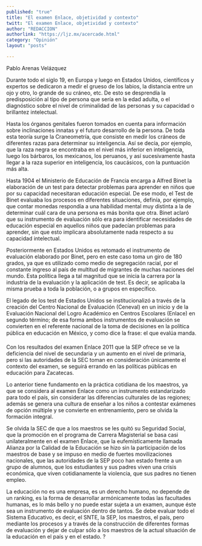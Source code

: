 ```yaml
---
published: "true"
title: "El examen Enlace, objetividad y contexto"
twitt: "El examen Enlace, objetividad y contexto"
author: "REDACCION"
authorlink: "https://ljz.mx/acercade.html"
category: "Opinión"
layout: "posts"

---
```



  Pablo Arenas Velázquez



  Durante todo el siglo 19, en Europa y luego en Estados Unidos, científicos y expertos se dedicaron a medir el grueso de los labios, la distancia entre un ojo y otro, lo grande de su cráneo, etc. De esto se desprendía la predisposición al tipo de persona que sería en la edad adulta, o el diagnóstico sobre el nivel de criminalidad de las personas y su capacidad o brillantez intelectual.



  Hasta los órganos genitales fueron tomados en cuenta para información sobre inclinaciones innatas y el futuro desarrollo de la persona. De toda esta teoría surge la Craneometría, que consiste en medir los cráneos de diferentes razas para determinar su inteligencia. Así se decía, por ejemplo, que la raza negra se encontraba en el nivel más inferior en inteligencia, luego los bárbaros, los mexicanos, los peruanos, y así sucesivamente hasta llegar a la raza superior en inteligencia, los caucásicos, con la puntuación más alta.



  Hasta 1904 el Ministerio de Educación de Francia encarga a Alfred Binet la elaboración de un test para detectar problemas para aprender en niños que por su capacidad necesitaran educación especial. De ese modo, el Test de Binet evaluaba los procesos en diferentes situaciones, definía, por ejemplo, que contar monedas respondía a una habilidad mental muy distinta a la de determinar cuál cara de una persona es más bonita que otra. Binet aclaró que su instrumento de evaluación sólo era para identificar necesidades de educación especial en aquellos niños que padecían problemas para aprender, sin que esto implicara absolutamente nada respecto a su capacidad intelectual.



  Posteriormente en Estados Unidos es retomado el instrumento de evaluación elaborado por Binet, pero en este caso toma un giro de 180 grados, ya que es utilizado como medio de segregación racial, por el constante ingreso al país de multitud de migrantes de muchas naciones del mundo. Esta política llega a tal magnitud que se inicia la carrera por la industria de la evaluación y la aplicación de test. Es decir, se aplicaba la misma prueba a toda la población, o a grupos en específico.



  El legado de los test de Estados Unidos se institucionalizó a través de la creación del Centro Nacional de Evaluación (Ceneval) en un inicio y de la Evaluación Nacional del Logro Académico en Centros Escolares (Enlace) en segundo término; de esa forma ambos instrumentos de evaluación se convierten en el referente nacional de la toma de decisiones en la política pública en educación en México, y como dice la frase: el que evalúa manda.



  Con los resultados del examen Enlace 2011 que la SEP ofrece se ve la deficiencia del nivel de secundaria y un aumento en el nivel de primaria, pero si las autoridades de la SEC toman en consideración únicamente el contexto del examen, se seguirá errando en las políticas públicas en educación para Zacatecas.



  Lo anterior tiene fundamento en la práctica cotidiana de los maestros, ya que se considera al examen Enlace como un instrumento estandarizado para todo el país, sin considerar las diferencias culturales de las regiones; además se genera una cultura de enseñar a los niños a contestar exámenes de opción múltiple y se convierte en entrenamiento, pero se olvida la formación integral.



  Se olvida la SEC de que a los maestros se les quitó su Seguridad Social, que la promoción en el programa de Carrera Magisterial se basa casi unilateralmente en el examen Enlace, que la eufemísticamente llamada Alianza por la Calidad de la Educación se hizo sin la participación de los maestros de base y se impuso en medio de fuertes movilizaciones nacionales, que las autoridades de la SEP poco han estado frente a un grupo de alumnos, que los estudiantes y sus padres viven una crisis económica, que viven cotidianamente la violencia, que sus padres no tienen empleo.



  La educación no es una empresa, es un derecho humano, no depende de un ranking, es la forma de desarrollar armónicamente todas las facultades humanas, es lo más bello y no puede estar sujeta a un examen, aunque éste sea un instrumento de evaluación dentro de tantos. Se debe evaluar todo el Sistema Educativo, es decir, el SNTE, la SEP, los maestros, el país, pero mediante los procesos y a través de la construcción de diferentes formas de evaluación y dejar de culpar sólo a los maestros de la actual situación de la educación en el país y en el estado. ?

